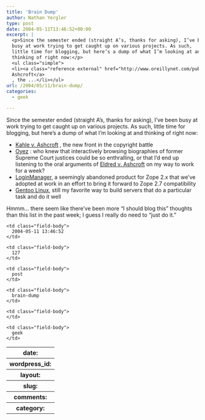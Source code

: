 ```yaml
---
title: 'Brain Dump'
author: Nathan Yergler
type: post
date: 2004-05-11T13:46:52+00:00
excerpt: |
  <p>Since the semester ended (straight A’s, thanks for asking), I’ve been
  busy at work trying to get caught up on various projects. As such,
  little time for blogging, but here’s a dump of what I’m looking at and
  thinking of right now:</p>
  <ul class="simple">
  <li><a class="reference external" href="http://www.oreillynet.com/pub/a/policy/2004/05/06/kahleversusashcroft.html">Kahle v.
  Ashcroft</a>
  , the ...</li></ul>
url: /2004/05/11/brain-dump/
categories:
  - geek

---
```

Since the semester ended (straight A’s, thanks for asking), I’ve been busy at work trying to get caught up on various projects. As such, little time for blogging, but here’s a dump of what I’m looking at and thinking of right now:

<ul class="simple">
  <li>
    <a class="reference external" href="http://www.oreillynet.com/pub/a/policy/2004/05/06/kahleversusashcroft.html">Kahle v. Ashcroft</a> , the new front in the copyright battle
  </li>
  <li>
    <a class="reference external" href="http://www.oyez.com/oyez/frontpage">Oyez</a> : who knew that interactively browsing biographies of former Supreme Court justices could be so enthralling, or that I’d end up listening to the oral arguments of <a class="reference external" href="http://www.oyez.com/oyez/resource/case/1526/">Eldred v. Ashcroft</a> on my way to work for a week?
  </li>
  <li>
    <a class="reference external" href="http://tech.canterburyschool.org/tech/LoginManager">LoginManager</a>, a seemingly abandoned product for Zope 2.x that we’ve adopted at work in an effort to bring it forward to Zope 2.7 compatibility
  </li>
  <li>
    <a class="reference external" href="http://gentoo.org">Gentoo Linux</a>, still my favorite way to build servers that do a particular task and do it well
  </li>
</ul>

Hmmm… there seem like there’ve been more “I should blog this” thoughts than this list in the past week; I guess I really do need to “just do it.”

<table class="docutils field-list" frame="void" rules="none">
  <col class="field-name" /> <col class="field-body" /> <tr class="field">
    <th class="field-name">
      date:
    </th>

    <td class="field-body">
      2004-05-11 13:46:52
    </td>
  </tr>

  <tr class="field">
    <th class="field-name">
      wordpress_id:
    </th>

    <td class="field-body">
      127
    </td>
  </tr>

  <tr class="field">
    <th class="field-name">
      layout:
    </th>

    <td class="field-body">
      post
    </td>
  </tr>

  <tr class="field">
    <th class="field-name">
      slug:
    </th>

    <td class="field-body">
      brain-dump
    </td>
  </tr>

  <tr class="field">
    <th class="field-name">
      comments:
    </th>

    <td class="field-body">
    </td>
  </tr>

  <tr class="field">
    <th class="field-name">
      category:
    </th>

    <td class="field-body">
      geek
    </td>
  </tr>
</table>